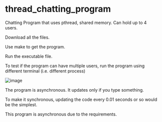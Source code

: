 # thread_chatting_program
Chatting Program that uses pthread, shared memory. Can hold up to 4 users.


Download all the files.

Use make to get the program.

Run the executable file.

To test if the program can have multiple users, run the program using different terminal (i.e. different process)

![image](https://github.com/user-attachments/assets/846a6a01-6f87-4b25-b5e2-3fb2314cea42)

The program is asynchronous. It updates only if you type something.

To make it synchronous, updating the code every 0.01 seconds or so would be the simplest. 

This program is asynchronous due to the requirements.


